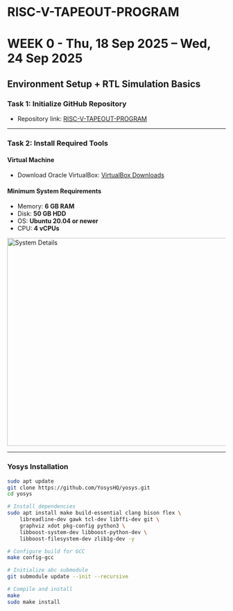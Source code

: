 # RISC-V-TAPEOUT-PROGRAM
# WEEK 0 - Thu, 18 Sep 2025 – Wed, 24 Sep 2025  

## Environment Setup + RTL Simulation Basics  

### Task 1: Initialize GitHub Repository  
- Repository link: [RISC-V-TAPEOUT-PROGRAM](https://github.com/Lakshana-2006/RISC-V-TAPEOUT-PROGRAM)  

---

### Task 2: Install Required Tools  

#### Virtual Machine  
- Download Oracle VirtualBox: [VirtualBox Downloads](https://www.virtualbox.org/wiki/Downloads)  

#### Minimum System Requirements  
- Memory: **6 GB RAM**  
- Disk: **50 GB HDD**  
- OS: **Ubuntu 20.04 or newer**  
- CPU: **4 vCPUs**  

<img width="981" height="480" alt="System Details" src="https://github.com/user-attachments/assets/92a6a29f-0acd-413b-9392-31fbca24488b" />  

---

### Yosys Installation  
```bash
sudo apt update
git clone https://github.com/YosysHQ/yosys.git
cd yosys

# Install dependencies
sudo apt install make build-essential clang bison flex \
    libreadline-dev gawk tcl-dev libffi-dev git \
    graphviz xdot pkg-config python3 \
    libboost-system-dev libboost-python-dev \
    libboost-filesystem-dev zlib1g-dev -y

# Configure build for GCC
make config-gcc

# Initialize abc submodule
git submodule update --init --recursive

# Compile and install
make
sudo make install
